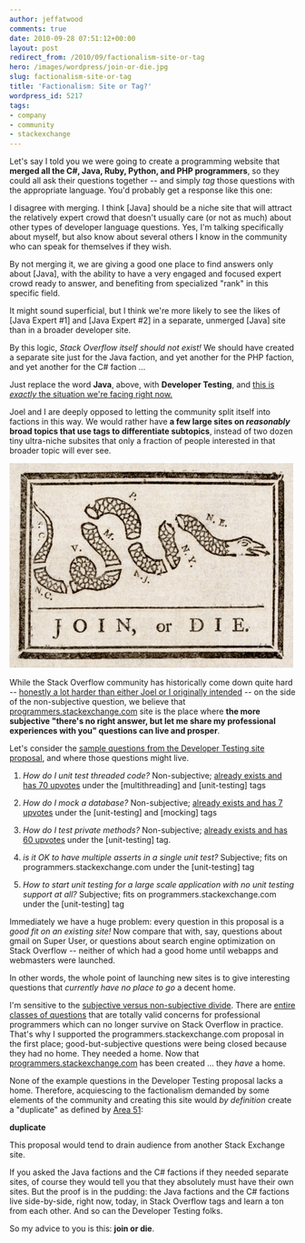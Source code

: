 ```yaml
---
author: jeffatwood
comments: true
date: 2010-09-28 07:51:12+00:00
layout: post
redirect_from: /2010/09/factionalism-site-or-tag
hero: /images/wordpress/join-or-die.jpg
slug: factionalism-site-or-tag
title: 'Factionalism: Site or Tag?'
wordpress_id: 5217
tags:
- company
- community
- stackexchange
---
```


Let's say I told you we were going to create a programming website that **merged all the C#, Java, Ruby, Python, and PHP programmers**, so they could all ask their questions together -- and simply _tag_ those questions with the appropriate language. You'd probably get a response like this one:



>
I disagree with merging. I think [Java] should be a niche site that will attract the relatively expert crowd that doesn't usually care (or not as much) about other types of developer language questions. Yes, I'm talking specifically about myself, but also know about several others I know in the community who can speak for themselves if they wish.

> 
> 
By not merging it, we are giving a good one place to find answers only about [Java], with the ability to have a very engaged and focused expert crowd ready to answer, and benefiting from specialized "rank" in this specific field.

> 
> 
It might sound superficial, but I think we're more likely to see the likes of [Java Expert #1] and [Java Expert #2] in a separate, unmerged [Java] site than in a broader developer site.




By this logic, _Stack Overflow itself should not exist!_ We should have created a separate site just for the Java faction, and yet another for the PHP faction, and yet another for the C# faction ...

Just replace the word **Java**, above, with **Developer Testing**, and [this is _exactly_ the situation we're facing right now.](http://meta.stackoverflow.com/questions/65439/should-developer-testing-be-folded-into-a-more-general-programmers-site)

Joel and I are deeply opposed to letting the community split itself into factions in this way. We would rather have **a few large sites on _reasonably_ broad topics that use tags to differentiate subtopics**, instead of two dozen tiny ultra-niche subsites that only a fraction of people interested in that broader topic will ever see.

![](/images/wordpress/join-or-die.jpg)

While the Stack Overflow community has historically come down quite hard -- [honestly a lot harder than either Joel or I originally intended](http://blog.stackoverflow.com/2008/10/a-question-about-questions/) -- on the side of the non-subjective question, we believe that [programmers.stackexchange.com](http://programmers.stackexchange.com) site is the place where **the more subjective "there's no right answer, but let me share my professional experiences with you" questions can live and prosper**.

Let's consider the [sample questions from the Developer Testing site proposal](http://area51.stackexchange.com/proposals/8494/developer-testing-unit-testing-and-more), and where those questions might live.





  1. _How do I unit test threaded code?_ Non-subjective; [already exists and has 70 upvotes](http://stackoverflow.com/questions/12159/how-should-i-unit-test-threaded-code) under the [multithreading] and [unit-testing] tags

  2. _How do I mock a database?_ Non-subjective; [already exists and has 7 upvotes](http://stackoverflow.com/questions/310307/mocking-vs-test-db) under the [unit-testing] and [mocking] tags

  3. _How do I test private methods?_ Non-subjective; [already exists and has 60 upvotes](http://stackoverflow.com/questions/250692/how-do-you-unit-test-private-methods) under the [unit-testing] tag.

  4. _is it OK to have multiple asserts in a single unit test?_ Subjective; fits on programmers.stackexchange.com under the [unit-testing] tag

  5. _How to start unit testing for a large scale application with no unit testing support at all?_ Subjective; fits on programmers.stackexchange.com under the [unit-testing] tag


Immediately we have a huge problem: every question in this proposal is a _good fit on an existing site!_ Now compare that with, say, questions about gmail on Super User, or questions about search engine optimization on Stack Overflow -- neither of which had a good home until webapps and webmasters were launched.

In other words, the whole point of launching new sites is to give interesting questions that _currently have no place to go_ a decent home.

I'm sensitive to the [subjective versus non-subjective divide](http://blog.stackoverflow.com/2010/09/good-subjective-bad-subjective/). There are [entire classes of questions](http://blog.stackoverflow.com/2008/10/a-question-about-questions/) that are totally valid concerns for professional programmers which can no longer survive on Stack Overflow in practice. That's why I supported the programmers.stackexchange.com proposal in the first place; good-but-subjective questions were being closed because they had no home. They needed a home. Now that [programmers.stackexchange.com](programmers.stackexchange.com) has been created ... they _have_ a home.

None of the example questions in the Developer Testing proposal lacks a home. Therefore, acquiescing to the factionalism demanded by some elements of the community and creating this site would _by definition_ create a "duplicate" as defined by [Area 51](http://area51.stackexchange.com):



>
**duplicate**

>
This proposal would tend to drain audience from another Stack Exchange site.




If you asked the Java factions and the C# factions if they needed separate sites, of course they would tell you that they absolutely must have their own sites. But the proof is in the pudding: the Java factions and the C# factions live side-by-side, right now, today, in Stack Overflow tags and learn a ton from each other. And so can the Developer Testing folks.

So my advice to you is this: **join or die**.
